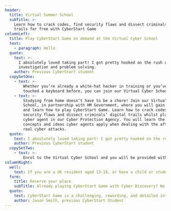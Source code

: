 ```yaml
---
header:
  title: Virtual Summer School
  subTitle: >-
    Learn how to crack codes, find security flaws and dissect criminals digital
    trails for free with CyberStart Game
columnLeft:
  title: Play CyberStart Game on demand at the Virtual Cyber School
  text:
    - paragraph: Hello
  quote:
    text: >-
      I absolutely loved taking part! I got pretty hooked on the rush of
      investigation and problem solving.
    author: Previous CyberStart student
  copySetOne:
    - text: >-
        Whether you’re already a white-hat hacker in training or you’ve never
        touched a keyboard before, you can join our Virtual Cyber School.
    - text: >-
        Studying from home doesn’t have to be a chore! Join our Virtual Cyber
        School, in partnership with HM Government, where you will gain access to
        and learn how to play CyberStart Game. Learn how to crack codes, find
        security flaws and dissect criminals’ digital trails whilst playing as a
        cyber agent in our Cyber Protection Agency. You will learn the essential
        concepts and ideas cyber agents apply when dealing with the aftermath of
        real cyber attacks.
  quote:
    text: I absolutely loved taking part! I got pretty hooked on the rush of investigation and problem solving.
    author: Previous CyberStart student
  copySetTwo:
    - text: >-
        Enrol to the Virtual Cyber School and you will be provided with a FREE CyberStart Game license. With this, you'll be able to explore and have a go at over 200 cyber security challenges. Plus, you will be invited to join cyber security expert, James Lyne, for live webinars where he will use CyberStart Game to teach security disciplines such as digital forensics, cryptography and Linux.
columnRight:
  well:
    text: If you are a UK resident aged 13-18, or have a child or student in this age bracket and are interested in applying for a FREE CyberStart Game license, please enter your details below and we will email you when our application stage opens shortly. Places are limited so make sure you reserve your place today!
  form:
    title: Reserve your place
    subTitle: Already playing CyberStart Game with Cyber Discovery? No need to apply. We'll be extending your access over summer!
  quote:
    text: CyberStart Game is a challenging, rewarding, and detailed intro to hacking, programming, and forensics.
    author: Jason Smith, previous CyberStart Student
---
```

